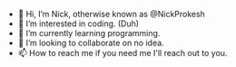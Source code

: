 - 👋 Hi, I’m Nick, otherwise known as @NickProkesh
- 👀 I’m interested in coding. (Duh)
- 🌱 I’m currently learning programming.
- 💞️ I’m looking to collaborate on no idea.
- 📫 How to reach me if you need me I'll reach out to you.

<!---
NickProkesh/NickProkesh is a ✨ special ✨ repository because its `README.md` (this file) appears on your GitHub profile.
You can click the Preview link to take a look at your changes.
--->
